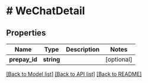 # # WeChatDetail

## Properties

Name | Type | Description | Notes
------------ | ------------- | ------------- | -------------
**prepay_id** | **string** |  | [optional]

[[Back to Model list]](../../README.md#models) [[Back to API list]](../../README.md#endpoints) [[Back to README]](../../README.md)
